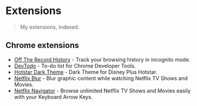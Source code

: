 # Extensions

> My extensions, indexed.

## Chrome extensions

- [Off The Record History](https://github.com/dutiyesh/off-the-record-history) - Track your browsing history in incognito mode.
- [DevTodo](https://github.com/dutiyesh/devtodo) - To-do list for Chrome Developer Tools.
- [Hotstar Dark Theme](https://github.com/dutiyesh/hotstar-dark-theme) - Dark Theme for Disney Plus Hotstar.
- [Netflix Blur](https://github.com/dutiyesh/netflix-blur) - Blur graphic content while watching Netflix TV Shows and Movies.
- [Netflix Navigator](https://github.com/dutiyesh/netflix-navigator) - Browse unlimited Netflix TV Shows and Movies easily with your Keyboard Arrow Keys.
